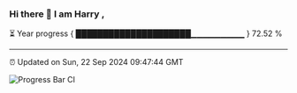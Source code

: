 ### Hi there 👋 I am Harry , 

⏳ Year progress { █████████████████████▁▁▁▁▁▁▁▁▁ } 72.52 %

---

⏰ Updated on Sun, 22 Sep 2024 09:47:44 GMT

![Progress Bar CI](https://github.com/duykhang68/duykhang68/workflows/Progress%20Bar%20CI/badge.svg)
